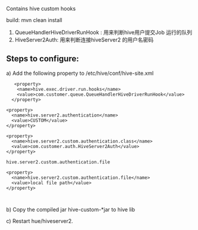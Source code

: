 Contains hive custom hooks

build: mvn clean install

1) QueueHandlerHiveDriverRunHook : 用来判断hive用户提交Job 运行的队列
2) HiveServer2Auth: 用来判断连接hiveServer2 的用户名密码


Steps to configure:
-------------------

a) Add the following property to /etc/hive/conf/hive-site.xml

```
   <property>
    <name>hive.exec.driver.run.hooks</name>
    <value>com.customer.queue.QueueHandlerHiveDriverRunHook</value>
  </property>
```

```
<property>  
  <name>hive.server2.authentication</name>  
  <value>CUSTOM</value>  
</property>  
  
<property>  
  <name>hive.server2.custom.authentication.class</name>  
  <value>com.customer.auth.HiveServer2Auth</value>  
</property> 

hive.server2.custom.authentication.file

<property>  
  <name>hive.server2.custom.authentication.file</name>  
  <value>local file path</value>  
</property> 

 
```

b) Copy the compiled jar hive-custom-*jar to hive lib

c) Restart hue/hiveserver2.


